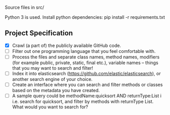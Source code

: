 Source files in src/


Python 3 is used.
Install python dependencies:
pip install -r requirements.txt

## Project Specification

- [x] Crawl (a part of) the publicly available GitHub code.
- [ ] Filter out one programming language that you feel comfortable with.
- [ ] Process the files and separate class names, method names, modifiers (for example public, private, static, final etc.), variable names – things that you may want to search and filter!
- [ ] Index it into elasticsearch (https://github.com/elastic/elasticsearch), or another search engine of your choice.
- [ ] Create an interface where you can search and filter methods or classes based on the metadata you have created.
- [ ] A sample query could be methodName:quicksort AND returnType:List<Number> i i.e. search for quicksort, and filter by methods with returnType List. What would you want to search for?
